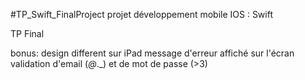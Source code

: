 #TP_Swift_FinalProject
projet développement mobile IOS : Swift

TP Final


bonus: 
    design different sur iPad
    message d'erreur affiché sur l'écran
    validation d'email (_@_._) et de mot de passe (>3)